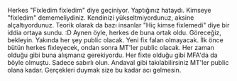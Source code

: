 Herkes "Fixledim fixledim" diye geçiniyor. Yaptığınız hataydı. Kimseye "fixledim" dememeliydiniz. Kendinizi yükseltmiyordunuz, aksine alçaltıyordunuz. Teorik olarak da bazı insanlar "Hiç kimse fixlemedi" diye bir iddia ortaya sundu.
:D Aynen öyle, herkes de buna ortak oldu. Göreceğiz, bekleyin. Yakında her şey public olacak. Yeni fix falan olmayacak. İlk önce bütün herkes fixleyecek, ondan sonra MT'ler public olacak.
Her zaman olduğu gibi buna alışmanız gerekiyordu. Her fixte olduğu gibi MFA'da da böyle olmuştu. Sadece sabırlı olun. Andaval gibi takılabilirsiniz MT'ler public olana kadar. Gerçekleri duymak size bu kadar acı gelmesin.
